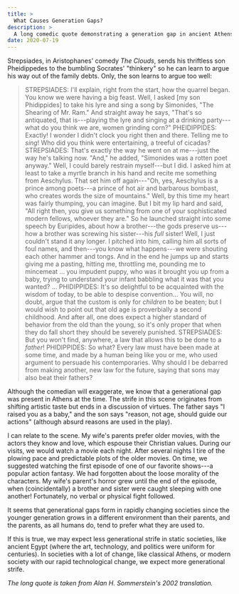 ```yaml
---
title: >
  What Causes Generation Gaps?
description: >
  A long comedic quote demonstrating a generation gap in ancient Athens, and a few thoughts about what causes such gaps.
date: 2020-07-19
---
```


Strepsiades, in Aristophanes' comedy _The Clouds_, sends his thriftless son Pheidippedes to the bumbling Socrates' "thinkery" so he can learn to argue his way out of the family debts. Only, the son learns to argue too well:

> STREPSIADES: I'll explain, right from the start, how the quarrel began. You know we were having a big feast. Well, I asked [my son Phidippides] to take his lyre and sing a song by Simonides, "The Shearing of Mr. Ram." And straight away he says, "That's so antiquated, that is---playing the lyre and singing at a drinking party---what do you think we are, women grinding corn?"
> PHEIDIPPIDES: Exactly! I wonder I didn't clock you right then and there. Telling me to _sing_! Who did you think were entertaining, a treeful of cicadas?
> STREPSIADES: That's exactly the way he went on at me---just the way he's talking now. "And," he added, "Simonides was a rotten poet anyway." Well, I could barely restrain myself---but I did. I asked him at least to take a myrtle branch in his hand and recite me something from Aeschylus. That set him off again---"Oh, yes, Aeschylus is a prince among poets---a prince of hot air and barbarous bombast, who creates words the size of mountains." Well, by this time my heart was fairly thumping, you can imagine. But I bit my lip hard and said, "All right then, you give us something from one of your sophisticated modern fellows, whoever they are." So he launched straight into some speech by Euripides, about how a brother---the gods preserve us---how a brother was screwing his sister---his _full_ sister! Well, I just couldn't stand it any longer. I pitched into him, calling him all sorts of foul names, and then---you know what happens---we were shouting each other hammer and tongs. And in the end he jumps up and starts giving me a pasting, hitting me, throttling me, pounding me to mincemeat ... you impudent puppy, who was it brought you up from a baby, trying to understand your infant babbling what it was that you wanted? ...
> PHIDIPPIDES: It's so delightful to be acquainted with the wisdom of today, to be able to despise convention... You will, no doubt, argue that the custom is only for _children_ to be beaten; but I would wish to point out that old age is proverbially a second childhood. And after all, one does expect a higher standard of behavior from the old than the young, so it's only proper that when they do fall short they should be severely punished.
> STREPSIADES: But you won't find, anywhere, a law that allows this to be done to a _father_!
> PHIDIPPIDES: So what? Every law must have been made at some time, and made by a human being like you or me, who used argument to persuade his contemporaries. Why should I be debarred from making another, new law for the future, saying that sons may also beat their fathers?

Although the comedian will exaggerate, we know that a generational gap was present in Athens at the time. The strife in this scene originates from shifting artistic taste but ends in a discussion of virtues. The father says "I raised you as a baby," and the son says "reason, not age, should guide our actions" (although absurd reasons are used in the play).

I can relate to the scene. My wife's parents prefer older movies, with the actors they know and love, which espouse their Christian values. During our visits, we would watch a movie each night. After several nights I tire of the plowing pace and predictable plots of the older movies. On time, we suggested watching the first episode of one of our favorite shows---a popular action fantasy. We had forgotten about the loose morality of the characters. My wife's parent's horror grew until the end of the episode, when (coincidentally) a brother and sister were caught sleeping with one another! Fortunately, no verbal or physical fight followed.

It seems that generational gaps form in rapidly changing societies since the younger generation grows in a different environment than their parents, and the parents, as all humans do, tend to prefer what they are used to.

If this is true, we may expect less generational strife in static societies, like ancient Egypt (where the art, technology, and politics were uniform for centuries). In societies with a lot of change, like classical Athens, or modern society with our rapid technological change, we expect more generational strife.

_The long quote is taken from Alan H. Sommerstein's 2002 translation._
